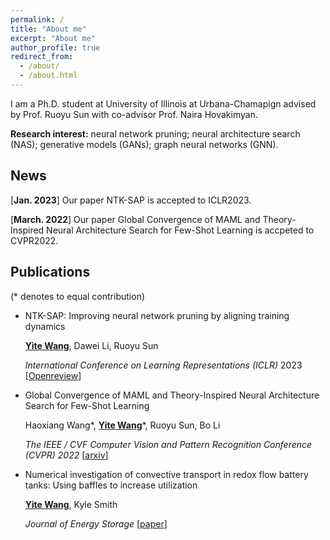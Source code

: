 ```yaml
---
permalink: /
title: "About me"
excerpt: "About me"
author_profile: true
redirect_from: 
  - /about/
  - /about.html
---
```


I am a Ph.D. student at University of Illinois at Urbana-Chamapign advised by Prof. Ruoyu Sun with co-advisor Prof. Naira Hovakimyan. 

**Research interest:** neural network pruning; neural architecture search (NAS); generative models (GANs); graph neural networks (GNN).

## News

[**Jan. 2023**] Our paper NTK-SAP is accepted to ICLR2023.

[**March. 2022**] Our paper Global Convergence of MAML and Theory-Inspired Neural Architecture Search for Few-Shot Learning is accpeted to CVPR2022.

## Publications

(* denotes to equal contribution)

- NTK-SAP: Improving neural network pruning by aligning training dynamics
  
  **<u>Yite Wang</u>**, Dawei Li, Ruoyu Sun
  
  *International Conference on Learning Representations (ICLR)* 2023 [[Openreview](https://openreview.net/forum?id=-5EWhW_4qWP)]

- Global Convergence of MAML and Theory-Inspired Neural Architecture Search for Few-Shot Learning
  
  Haoxiang Wang*, **<u>Yite Wang</u>***, Ruoyu Sun, Bo Li
  
  *The IEEE / CVF Computer Vision and Pattern Recognition Conference (CVPR) 2022* [[arxiv](https://arxiv.org/abs/2203.09137)]

- Numerical investigation of convective transport in redox flow battery tanks: Using baffles to increase utilization
  
  **<u>Yite Wang</u>**, Kyle Smith
  
  *Journal of Energy Storage* [[paper](https://www.sciencedirect.com/science/article/abs/pii/S2352152X19303469)]
